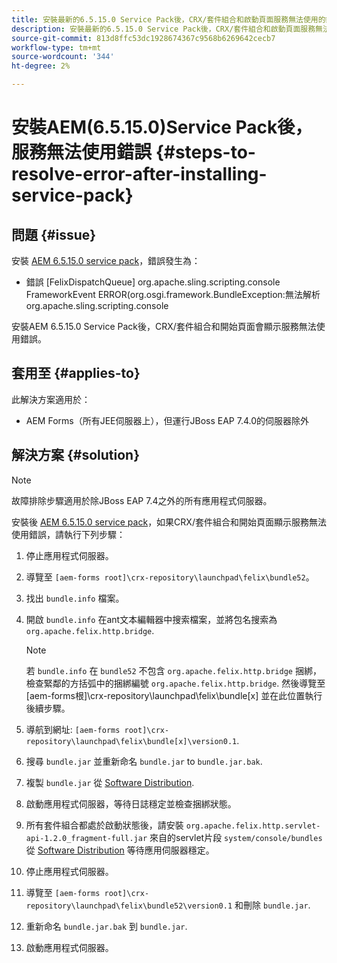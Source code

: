 ```yaml
---
title: 安裝最新的6.5.15.0 Service Pack後，CRX/套件組合和啟動頁面服務無法使用的錯誤
description: 安裝最新的6.5.15.0 Service Pack後，CRX/套件組合和啟動頁面服務無法使用的錯誤
source-git-commit: 813d8ffc53dc1928674367c9568b6269642cecb7
workflow-type: tm+mt
source-wordcount: '344'
ht-degree: 2%

---
```



# 安裝AEM(6.5.15.0)Service Pack後，服務無法使用錯誤 {#steps-to-resolve-error-after-installing-service-pack}

## 問題 {#issue}

安裝 [AEM 6.5.15.0 service pack](https://experience.adobe.com/#/downloads/content/software-distribution/en/aem.html?package=/content/software-distribution/en/details.html/content/dam/aem/public/adobe/packages/cq650/servicepack/aem-service-pkg-6.5.15.0.zip)，錯誤發生為：
* 錯誤 [FelixDispatchQueue] org.apache.sling.scripting.console FrameworkEvent ERROR(org.osgi.framework.BundleException:無法解析org.apache.sling.scripting.console

安裝AEM 6.5.15.0 Service Pack後，CRX/套件組合和開始頁面會顯示服務無法使用錯誤。

## 套用至 {#applies-to}

此解決方案適用於：
* AEM Forms（所有JEE伺服器上），但運行JBoss EAP 7.4.0的伺服器除外

## 解決方案 {#solution}

>[!NOTE]
>
>故障排除步驟適用於除JBoss EAP 7.4之外的所有應用程式伺服器。

安裝後 [AEM 6.5.15.0 service pack](https://experience.adobe.com/#/downloads/content/software-distribution/en/aem.html?package=/content/software-distribution/en/details.html/content/dam/aem/public/adobe/packages/cq650/servicepack/aem-service-pkg-6.5.15.0.zip)，如果CRX/套件組合和開始頁面顯示服務無法使用錯誤，請執行下列步驟：

1. 停止應用程式伺服器。
1. 導覽至 `[aem-forms root]\crx-repository\launchpad\felix\bundle52`。
1. 找出 `bundle.info` 檔案。
1. 開啟 `bundle.info` 在ant文本編輯器中搜索檔案，並將包名搜索為 `org.apache.felix.http.bridge`.

   >[!NOTE]
   >
   >若 `bundle.info` 在 `bundle52` 不包含 `org.apache.felix.http.bridge` 捆綁，檢查緊鄰的方括弧中的捆綁編號 `org.apache.felix.http.bridge`. 然後導覽至 [aem-forms根]\crx-repository\launchpad\felix\bundle[x] 並在此位置執行後續步驟。

1. 導航到網址: `[aem-forms root]\crx-repository\launchpad\felix\bundle[x]\version0.1`.
1. 搜尋 `bundle.jar` 並重新命名 `bundle.jar` to `bundle.jar.bak`.
1. 複製 `bundle.jar` 從 [Software Distribution](https://experience.adobe.com/#/downloads/content/software-distribution/en/aem.html?package=/content/software-distribution/en/details.html/content/dam/aem/public/adobe/packages/cq650/featurepack/bundle.jar).
1. 啟動應用程式伺服器，等待日誌穩定並檢查捆綁狀態。
1. 所有套件組合都處於啟動狀態後，請安裝 `org.apache.felix.http.servlet-api-1.2.0_fragment-full.jar` 來自的servlet片段 `system/console/bundles` 從 [Software Distribution](https://experience.adobe.com/#/downloads/content/software-distribution/en/aem.html?package=/content/software-distribution/en/details.html/content/dam/aem/public/adobe/packages/cq650/featurepack/org.apache.felix.http.servlet-api-1.2.0_fragment_full.jar) 等待應用伺服器穩定。
1. 停止應用程式伺服器。
1. 導覽至 `[aem-forms root]\crx-repository\launchpad\felix\bundle52\version0.1` 和刪除 `bundle.jar`.
1. 重新命名 `bundle.jar.bak` 到 `bundle.jar`.
1. 啟動應用程式伺服器。